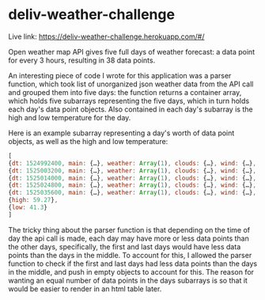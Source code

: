 # deliv-weather-challenge

Live link: https://deliv-weather-challenge.herokuapp.com/#/

Open weather map API gives five full days of weather forecast: a data point for every 3 hours, resulting in 
38 data points.

An interesting piece of code I wrote for this application was a parser function, which took list of unorganized json weather data from the API call and grouped them into five days: the function returns a container array, which holds five subarrays representing the five days, which in turn holds each day's data point objects.  Also contained in each day's subarray is the high and low temperature for the day.

Here is an example subarray representing a day's worth of data point objects, as well as the high and low temperature:
```javascript
[
{dt: 1524992400, main: {…}, weather: Array(1), clouds: {…}, wind: {…}, …},
{dt: 1525003200, main: {…}, weather: Array(1), clouds: {…}, wind: {…}, …},
{dt: 1525014000, main: {…}, weather: Array(1), clouds: {…}, wind: {…}, …},
{dt: 1525024800, main: {…}, weather: Array(1), clouds: {…}, wind: {…}, …},
{dt: 1525035600, main: {…}, weather: Array(1), clouds: {…}, wind: {…}, …},
{high: 59.27},
{low: 41.3}
]
```

The tricky thing about the parser function is that depending on the 
time of day the api call is made, each day may have more or less data points than the other days, specifically, the
first and last days would have less data points than the days in the middle. To account for this, I allowed the 
parser function to check if the first and last days had less data points than the days in the middle, and push in empty objects to account for 
this.  The reason for wanting an equal number of data points in the days subarrays is so that it would be 
easier to render in an html table later.  
